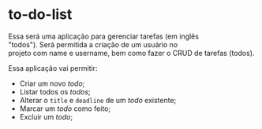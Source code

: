 # to-do-list
Essa será uma aplicação para gerenciar tarefas (em inglês "todos"). Será permitida a criação de um usuário no projeto com name e username, bem como fazer o CRUD de tarefas (todos).

Essa aplicação vai permitir:

- Criar um novo *todo*;
- Listar todos os *todos*;
- Alterar o `title` e `deadline` de um *todo* existente;
- Marcar um *todo* como feito;
- Excluir um *todo*;
